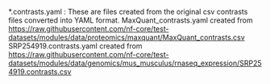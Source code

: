 *.contrasts.yaml : These are files created from the original csv contrasts files converted into YAML format.
MaxQuant_contrasts.yaml created from https://raw.githubusercontent.com/nf-core/test-datasets/modules/data/proteomics/maxquant/MaxQuant_contrasts.csv
SRP254919.contrasts.yaml created from https://raw.githubusercontent.com/nf-core/test-datasets/modules/data/genomics/mus_musculus/rnaseq_expression/SRP254919.contrasts.csv